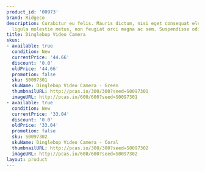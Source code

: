 ```yaml
---
product_id: '00973'
brand: Ridgeco
description: Curabitur eu felis. Mauris dictum, nisi eget consequat elementum, lacus
  ligula molestie metus, non feugiat orci magna ac sem. Suspendisse odio.
title: Dinglebop Video Camera
skus:
- available: true
  condition: New
  currentPrice: '44.66'
  discount: '0.0'
  oldPrice: '44.66'
  promotion: false
  sku: S0097301
  skuName: Dinglebop Video Camera - Green
  thumbnailURL: http://pcas.io/300/300?seed=S0097301
  imageURL: http://pcas.io/600/600?seed=S0097301
- available: true
  condition: New
  currentPrice: '33.04'
  discount: '0.0'
  oldPrice: '33.04'
  promotion: false
  sku: S0097302
  skuName: Dinglebop Video Camera - Coral
  thumbnailURL: http://pcas.io/300/300?seed=S0097302
  imageURL: http://pcas.io/600/600?seed=S0097302
layout: product
---
```

